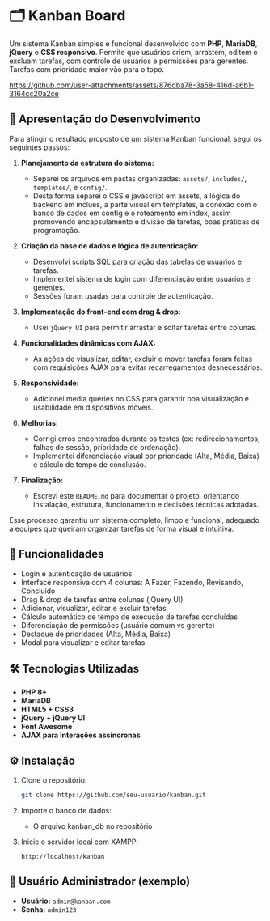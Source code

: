 # 🗂️ Kanban Board

Um sistema Kanban simples e funcional desenvolvido com **PHP**, **MariaDB**, **jQuery** e **CSS responsivo**. Permite que usuários criem, arrastem, editem e excluam tarefas, com controle de usuários e permissões para gerentes. Tarefas com prioridade maior vão para o topo.


https://github.com/user-attachments/assets/876dba78-3a58-416d-a6b1-3164cc20a2ce


## 🧾 Apresentação do Desenvolvimento

Para atingir o resultado proposto de um sistema Kanban funcional, segui os seguintes passos:

1. **Planejamento da estrutura do sistema:**

   - Separei os arquivos em pastas organizadas: `assets/`, `includes/`, `templates/`, e `config/`.
   - Desta forma separei o CSS e javascript em assets, a lógica do backend em inclues, a parte visual em templates, a conexão com o banco de dados em config e o roteamento em index, assim promovendo encapsulamento e divisão de tarefas, boas práticas de programação.

2. **Criação da base de dados e lógica de autenticação:**

   - Desenvolvi scripts SQL para criação das tabelas de usuários e tarefas.
   - Implementei sistema de login com diferenciação entre usuários e gerentes.
   - Sessões foram usadas para controle de autenticação.

3. **Implementação do front-end com drag & drop:**

   - Usei `jQuery UI` para permitir arrastar e soltar tarefas entre colunas.

4. **Funcionalidades dinâmicas com AJAX:**

   - As ações de visualizar, editar, excluir e mover tarefas foram feitas com requisições AJAX para evitar recarregamentos desnecessários.

5. **Responsividade:**

   - Adicionei media queries no CSS para garantir boa visualização e usabilidade em dispositivos móveis.

6. **Melhorias:**

   - Corrigi erros encontrados durante os testes (ex: redirecionamentos, falhas de sessão, prioridade de ordenação).
   - Implementei diferenciação visual por prioridade (Alta, Média, Baixa) e cálculo de tempo de conclusão.

7. **Finalização:**
   - Escrevi este `README.md` para documentar o projeto, orientando instalação, estrutura, funcionamento e decisões técnicas adotadas.

Esse processo garantiu um sistema completo, limpo e funcional, adequado a equipes que queiram organizar tarefas de forma visual e intuitiva.

## 🚀 Funcionalidades

- Login e autenticação de usuários
- Interface responsiva com 4 colunas: A Fazer, Fazendo, Revisando, Concluído
- Drag & drop de tarefas entre colunas (jQuery UI)
- Adicionar, visualizar, editar e excluir tarefas
- Cálculo automático de tempo de execução de tarefas concluídas
- Diferenciação de permissões (usuário comum vs gerente)
- Destaque de prioridades (Alta, Média, Baixa)
- Modal para visualizar e editar tarefas

## 🛠️ Tecnologias Utilizadas

- **PHP 8+**
- **MariaDB**
- **HTML5 + CSS3**
- **jQuery + jQuery UI**
- **Font Awesome**
- **AJAX para interações assíncronas**

## ⚙️ Instalação

1. Clone o repositório:

   ```bash
   git clone https://github.com/seu-usuario/kanban.git
   ```

2. Importe o banco de dados:

   - O arquivo kanban_db no repositório

3. Inicie o servidor local com XAMPP:
   ```
   http://localhost/kanban
   ```

## 👤 Usuário Administrador (exemplo)

- **Usuário:** `admin@kanban.com`
- **Senha:** `admin123`

